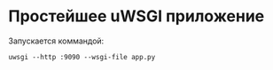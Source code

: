 <h1>Простейшее uWSGI приложение</h1>

<p>Запускается коммандой:</p>

    uwsgi --http :9090 --wsgi-file app.py
